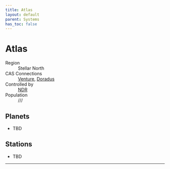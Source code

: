 ```yaml
---
title: Atlas
layout: default
parent: Systems
has_toc: false
---
```


# Atlas
<dl>
    <dt>Region</dt><dd>Stellar North</dd>
    <dt>CAS Connections</dt><dd><a href="../venture/">Venture</a>, <a href="../doradus/">Doradus</a></dd>
    <dt>Controlled by</dt><dd><a href="../../factions/ndr.html">NDR</a></dd>
    <dt>Population</dt><dd>///</dd>
</dl>

## Planets
* TBD

## Stations
* TBD

----
